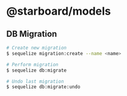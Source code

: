 # @starboard/models

## DB Migration

```sh
# Create new migration
$ sequelize migration:create --name <name>

# Perform migration
$ sequelize db:migrate

# Undo last migration
$ sequelize db:migrate:undo
```
